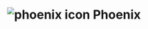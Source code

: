 # ![phoenix icon](https://github.com/YummYume/Phoenix/blob/master/public/icons/favicon.ico?raw=true) Phoenix

